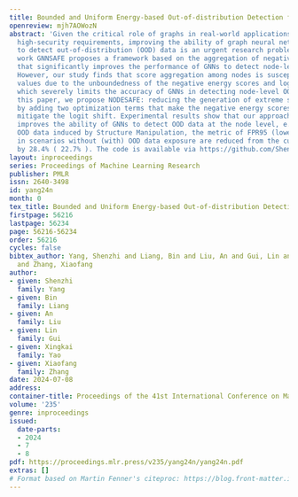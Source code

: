 ```yaml
---
title: Bounded and Uniform Energy-based Out-of-distribution Detection for Graphs
openreview: mjh7AOWozN
abstract: 'Given the critical role of graphs in real-world applications and their
  high-security requirements, improving the ability of graph neural networks (GNNs)
  to detect out-of-distribution (OOD) data is an urgent research problem. The recent
  work GNNSAFE proposes a framework based on the aggregation of negative energy scores
  that significantly improves the performance of GNNs to detect node-level OOD data.
  However, our study finds that score aggregation among nodes is susceptible to extreme
  values due to the unboundedness of the negative energy scores and logit shifts,
  which severely limits the accuracy of GNNs in detecting node-level OOD data. In
  this paper, we propose NODESAFE: reducing the generation of extreme scores of nodes
  by adding two optimization terms that make the negative energy scores bounded and
  mitigate the logit shift. Experimental results show that our approach dramatically
  improves the ability of GNNs to detect OOD data at the node level, e.g., in detecting
  OOD data induced by Structure Manipulation, the metric of FPR95 (lower is better)
  in scenarios without (with) OOD data exposure are reduced from the current SOTA
  by 28.4% ( 22.7% ). The code is available via https://github.com/ShenzhiYang2000/NODESAFE-Bounded-and-Uniform-Energy-based-Out-of-distribution-Detection-for-Graphs.'
layout: inproceedings
series: Proceedings of Machine Learning Research
publisher: PMLR
issn: 2640-3498
id: yang24n
month: 0
tex_title: Bounded and Uniform Energy-based Out-of-distribution Detection for Graphs
firstpage: 56216
lastpage: 56234
page: 56216-56234
order: 56216
cycles: false
bibtex_author: Yang, Shenzhi and Liang, Bin and Liu, An and Gui, Lin and Yao, Xingkai
  and Zhang, Xiaofang
author:
- given: Shenzhi
  family: Yang
- given: Bin
  family: Liang
- given: An
  family: Liu
- given: Lin
  family: Gui
- given: Xingkai
  family: Yao
- given: Xiaofang
  family: Zhang
date: 2024-07-08
address:
container-title: Proceedings of the 41st International Conference on Machine Learning
volume: '235'
genre: inproceedings
issued:
  date-parts:
  - 2024
  - 7
  - 8
pdf: https://proceedings.mlr.press/v235/yang24n/yang24n.pdf
extras: []
# Format based on Martin Fenner's citeproc: https://blog.front-matter.io/posts/citeproc-yaml-for-bibliographies/
---
```

